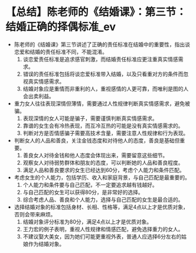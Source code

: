 # 【总结】陈老师的《结婚课》：第三节：结婚正确的择偶标准_ev

-   陈老师的《结婚课》第三节讲述了正确的责任标准在结婚中的重要性，指出谈恋爱和结婚的责任标准不同，不能混淆。
    1.  谈恋爱责任标准是追求感官刺激，而结婚责任标准应更注重真实情感需求。
    2.  错误的责任标准包括将谈恋爱标准带入结婚，以及只看重对方的条件而忽视真实情感需求。
    3.  结婚对象应是重情而非重利的人，重视感情的人更可靠，而唯利是图的人会出卖利益。
-   重力女人往往表现深情但薄情，需要通过人性规律判断真实情感需求，避免被骗。
    1.  表现深情的女人可能是骗子，需要谨慎判断真实情感需求。
    2.  靠谱的女生会有冷热表现，而互冷互热的可能是没有真实情感需求的。
    3.  判断对方是否情感骗子需要高技术含量，需要注意人性规律和行为表现。
-   判断女人的人品和善良，关注金钱态度和对待他人的态度，善良是基础但重要。
    1.  善良女人对待金钱和他人态度会体现出来，需要留意这些细节。
    2.  观察女人对待弱势群体和朋友的态度，可以判断她的人品和善良程度。
    3.  满足人品和善良要求的女生已经达到60分，考虑个人能力和条件匹配。
-   考虑女生的个人能力，包括学历、收入和家庭背景，与自己匹配是最重要的。
    1.  个人能力和条件要与自己匹配，不一定要追求越有钱越好。
    2.  与自己匹配的女生可以获得80分，是非常好的选择。
    3.  综合考虑人品、善良和个人能力，选择与自己匹配的女生是最合适的。
-   选择结婚对象的标准包括身材、长相、性格等，满足4点以上才是优质对象，否则会带来麻烦。
    1.  结婚对象评分标准为80分，满足4点以上才是优质对象。
    2.  王力宏的例子表明，重视人性规律和情感匹配，避免选择重力的女人。
    3.  不建议娶大美女，因为她们可能更重视外表，普通人应选择6分左右的姑娘作为结婚对象。